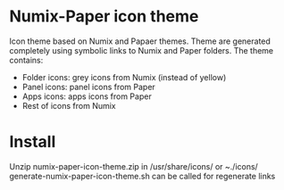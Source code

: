 # Numix-Paper icon theme
Icon theme based on Numix and Papaer themes. 
Theme are generated completely using symbolic links to Numix and Paper folders.
The theme contains:
  * Folder icons: grey icons from Numix (instead of yellow)
  * Panel icons: panel icons from Paper
  * Apps icons: apps icons from Paper
  * Rest of icons from Numix
  
# Install
Unzip numix-paper-icon-theme.zip in /usr/share/icons/ or ~./icons/
generate-numix-paper-icon-theme.sh can be called for regenerate links


